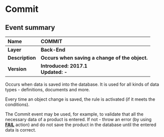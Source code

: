 # Commit
## Event summary
|Name|COMMIT
|:----|:----
|**Layer**|**Back-End**
|**Description**|**Occurs when saving a change of the object.**
|**Version**|**Introduced: 2017.1  <br>Updated: -**
 
Occurs when data is saved into the database. It is used for all kinds of data types - definitions, documents and more.

Every time an object change is saved, the rule is activated (if it meets the conditions).

The Commit event may be used, for example, to validate that all the necessary data of a product is entered. If not - throw an error (by using **[FAIL](https://docs.erp.net/tech/advanced/user-business-rules/action-types/fail.html)** action) and do not save the product in the database until the entered data is correct.
